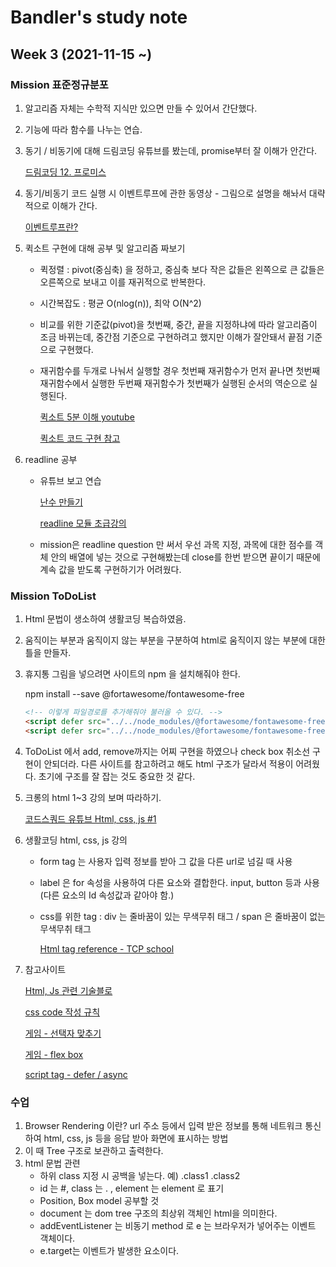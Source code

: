 # Bandler's study note 
## Week 3 (2021-11-15 ~)

### Mission 표준정규분포
1. 알고리즘 자체는 수학적 지식만 있으면 만들 수 있어서 간단했다.
2. 기능에 따라 함수를 나누는 연습.
3. 동기 / 비동기에 대해 드림코딩 유튜브를 봤는데, promise부터 잘 이해가 안간다.

    [드림코딩 12. 프로미스](https://www.youtube.com/watch?v=JB_yU6Oe2eE)
    
4. 동기/비동기 코드 실행 시 이벤트루프에 관한 동영상 - 그림으로 설명을 해놔서 대략적으로 이해가 간다.
   
   [이벤트루프란?](https://www.youtube.com/watch?v=8aGhZQkoFbQ)
   
5. 퀵소트 구현에 대해 공부 및 알고리즘 짜보기
    - 퀵정렬 : pivot(중심축) 을 정하고, 중심축 보다 작은 값들은 왼쪽으로 큰 값들은 오른쪽으로 보내고 이를 재귀적으로 반복한다.
    - 시간복잡도 : 평균 O(nlog(n)), 최악 O(N^2)
    - 비교를 위한 기준값(pivot)을 첫번째, 중간, 끝을 지정하냐에 따라 알고리즘이 조금 바뀌는데, 중간점 기준으로 구현하려고 했지만 이해가 잘안돼서 끝점 기준으로 구현했다.
    - 재귀함수를 두개로 나눠서 실행할 경우 첫번째 재귀함수가 먼저 끝나면 첫번째 재귀함수에서 실행한 두번째 재귀함수가 첫번째가 실행된 순서의 역순으로 실행된다.
    
       [퀵소트 5분 이해 youtube](https://www.youtube.com/watch?v=cWH49IKDIiI)
    
       [퀵소트 코드 구현 참고](https://jun-choi-4928.medium.com/javascript%EB%A1%9C-quick-sort-%ED%80%B5-%EC%A0%95%EB%A0%AC-%EA%B5%AC%ED%98%84%ED%95%98%EA%B8%B0-76bf539abc0d)
    
6. readline 공부
    - 유튜브 보고 연습 
        
        [난수 만들기](https://hianna.tistory.com/454)
        
        [readline 모듈 초급강의](https://www.youtube.com/watch?v=vU6OTnhj3wM)
    
    - mission은 readline question 만 써서 우선 과목 지정, 과목에 대한 점수를 객체 안의 배열에 넣는 것으로 구현해봤는데 close를 한번 받으면 끝이기 때문에 계속 값을 받도록 구현하기가 어려웠다.
    
### Mission ToDoList

1. Html 문법이 생소하여 생활코딩 복습하였음. 
2. 움직이는 부분과 움직이지 않는 부분을 구분하여 html로 움직이지 않는 부분에 대한 틀을 만들자.
3. 휴지통 그림을 넣으려면 사이트의 npm 을 설치해줘야 한다.
 
    npm install --save @fortawesome/fontawesome-free
    
    ```html
   <!-- 이렇게 파일경로를 추가해줘야 불러올 수 있다. -->
    <script defer src="../../node_modules/@fortawesome/fontawesome-free/js/regular.js"></script>
    <script defer src="../../node_modules/@fortawesome/fontawesome-free/js/fontawesome.js"></script>    
    ```    
   
4. ToDoList 에서 add, remove까지는 어찌 구현을 하였으나 check box 취소선 구현이 안되더라. 다른 사이트를 참고하려고 해도 html 구조가 달라서 적용이 어려웠다. 초기에 구조를 잘 잡는 것도 중요한 것 같다.
5. 크롱의 html 1~3 강의 보며 따라하기.

    [코드스쿼드 유튜브 Html, css, js #1](https://youtu.be/scEcUQKZ5ik)

7. 생활코딩 html, css, js 강의
    - form tag 는 사용자 입력 정보를 받아 그 값을 다른 url로 넘길 때 사용
    - label 은 for 속성을 사용하여 다른 요소와 결합한다. input, button 등과 사용 (다른 요소의 Id 속성값과 같아야 함.)
    - css를 위한 tag : div 는 줄바꿈이 있는 무색무취 태그 / span 은 줄바꿈이 없는 무색무취 태그
        
        [Html tag reference - TCP school](http://tcpschool.com/html-tags/form)
        
6. 참고사이트
    
    [Html, Js 관련 기술블로](https://kyounghwan01.github.io/blog/JS/JSbasic/getElementById/#%E1%84%89%E1%85%A1%E1%84%8B%E1%85%AD%E1%86%BC%E1%84%87%E1%85%A5%E1%86%B8)
     
    [css code 작성 규칙](https://jeonghakhur.gitbooks.io/frontend-coding-convention/content/css/)
    
    [게임 - 선택자 맞추기](https://flukeout.github.io/)
    
    [게임 - flex box](https://flexboxfroggy.com/#ko)
    
    [script tag - defer / async](https://ko.javascript.info/script-async-defer)
    
### 수업
1. Browser Rendering 이란? url 주소 등에서 입력 받은 정보를 통해 네트워크 통신하여 html, css, js 등을 응답 받아 화면에 표시하는 방법
2. 이 때 Tree 구조로 보관하고 출력한다.
3. html 문법 관련
    - 하위 class 지정 시 공백을 넣는다. 예) .class1 .class2
    - id 는 #, class 는 . , element 는 element 로 표기
    - Position, Box model 공부할 것
    - document 는 dom tree 구조의 최상위 객체인 html을 의미한다.
    - addEventListener 는 비동기 method 로 e 는 브라우저가 넣어주는 이벤트 객체이다. 
    - e.target는 이벤트가 발생한 요소이다.
    
    
    